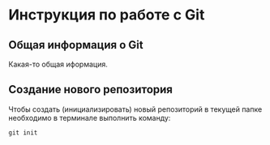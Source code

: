 # **Инструкция по работе с Git**

## Общая информация о Git ##

Какая-то общая иформация.

## Создание нового репозитория

Чтобы создать (инициализировать) новый репозиторий в текущей папке необходимо в терминале выполнить команду:

    git init
    